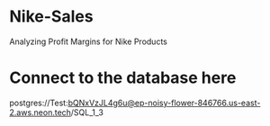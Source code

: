 # Nike-Sales
 Analyzing Profit Margins for Nike Products
 # Connect to the database here 
postgres://Test:bQNxVzJL4g6u@ep-noisy-flower-846766.us-east-2.aws.neon.tech/SQL_1_3
